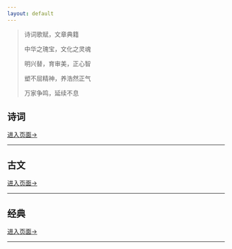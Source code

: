 ```yaml
---
layout: default
---
```


> 诗词歌赋，文章典籍
>
> 中华之瑰宝，文化之灵魂
>
> 明兴替，育审美，正心智
>
> 塑不屈精神，养浩然正气
>
> 万家争鸣，延续不息



## 诗词



[进入页面→](./pages/shiwen/shici/shici.html)

---

## 古文



[进入页面→](./pages/shiwen/guwen/guwen.html)

---

## 经典



[进入页面→](./pages/shiwen/dianji/dianji.html)

---